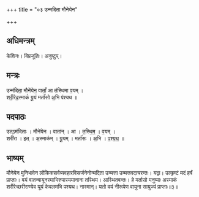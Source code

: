 +++
title = "०३ उन्मदिता मौनेयेन"

+++
## अधिमन्त्रम्
केशिनः। विप्रजूतिः। अनुष्टुप्।

## मन्त्रः
उन्म॑दिता॒ मौने॑येन॒ वाताँ॒ आ त॑स्थिमा व॒यम् ।  
शरी॒रेद॒स्माकं॑ यू॒यं मर्ता॑सो अ॒भि प॑श्यथ ॥

## पदपाठः
उत्ऽम॑दिताः । मौने॑येन । वाता॑न् । आ । त॒स्थि॒म॒ । व॒यम् ।  
शरी॑रा । इत् । अ॒स्माक॑म् । यू॒यम् । मर्ता॑सः । अ॒भि । प॒श्य॒थ॒ ॥

## भाष्यम्
मौनेयेन मुनिभावेन लौकिकसर्वव्यवहारविसर्जनेनोन्मदिता उन्मत्ता उन्मत्तवदाचरन्तः। यद्वा। उत्कृष्टं मदं हर्षं प्राप्ताः। वयं वातन्वायूनस्माभिरुपास्यमानाना तस्थिम। आस्थितवन्तः। हे मर्तासो मनुष्याः अस्माकं शरीरेच्छरीराण्येव यूयं केवलमभि पश्यथ। नास्मान्। यतो वयं नीरूपेण वायुना सायुज्यं प्राप्ताः॥३॥